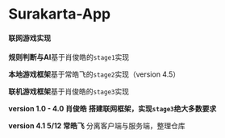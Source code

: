 # Surakarta-App

#### 联网游戏实现

**规则判断与AI**基于肖俊皓的`stage1`实现

**本地游戏框架**基于常皓飞的`stage2`实现（version 4.5）

**联机游戏框架**基于肖俊皓的`stage3`实现



**version 1.0 - 4.0  肖俊皓**  **搭建联网框架，实现`stage3`绝大多数要求**

**version 4.1  5/12  常皓飞**  分离客户端与服务端，整理仓库
